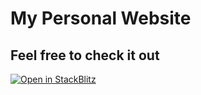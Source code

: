 # My Personal Website

## Feel free to check it out

[![Open in StackBlitz](https://developer.stackblitz.com/img/open_in_stackblitz.svg)](https://stackblitz.com/github/Pelps12/portfolio)

